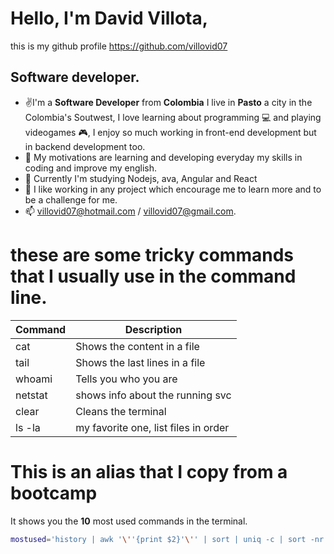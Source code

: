 # Hello, I'm David Villota,

this is my github profile https://github.com/villovid07

## Software developer.

- ✌️I'm a **Software Developer** from **Colombia** I live in **Pasto** a city in the Colombia's Soutwest, I love learning about programming 💻 and playing videogames 🎮, I enjoy so much working in front-end development but in backend development too.
- 👀 My motivations are learning and developing everyday my skills in coding and improve my english.
- 🌱 Currently I'm studying Nodejs, ava, Angular and React
- 💞️ I like working in any project which encourage me to learn more and to be a challenge for me.
- 📫 villovid07@hotmail.com / villovid07@gmail.com.

# these are some tricky commands that I usually use in the command line.

| Command | Description                          |
| ------- | ------------------------------------ |
| cat     | Shows the content in a file          |
| tail    | Shows the last lines in a file       |
| whoami  | Tells you who you are                |
| netstat | shows info about the running svc     |
| clear   | Cleans the terminal                  |
| ls -la  | my favorite one, list files in order |

# This is an alias that I copy from a bootcamp

It shows you the **10** most used commands in the terminal.

```bash
mostused='history | awk '\''{print $2}'\'' | sort | uniq -c | sort -nr | head -n 10'
```
